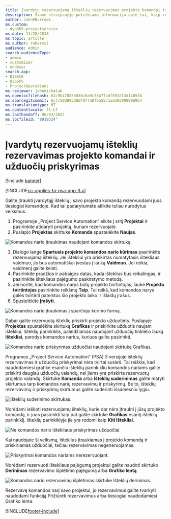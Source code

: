```yaml
---
title: Įvardytų rezervuojamų išteklių rezervavimas projekto komandai ir užduočių priskyrimas
description: Šiame straipsnyje pateikiama informacija apie tai, kaip rezervuoti įvardytus išteklius projektų komandoms ir priskirti juos užduotims.
author: JohnPBurrows
ms.custom:
- dyn365-projectservice
ms.date: 11/28/2018
ms.topic: article
ms.author: ruhercul
audience: Admin
search.audienceType:
- admin
- customizer
- enduser
search.app:
- D365CE
- D365PS
- ProjectOperations
ms.reviewer: johnmichalak
ms.openlocfilehash: 61c9b47088e836c0a9c78477adf891df3d14853b
ms.sourcegitcommit: 6cfc50d89528df977a8f6a55c1ad39d99800d9b4
ms.translationtype: MT
ms.contentlocale: lt-LT
ms.lasthandoff: 06/03/2022
ms.locfileid: "8919334"
---
```

# <a name="book-named-bookable-resources-to-a-project-team-and-assign-tasks"></a>Įvardytų rezervuojamų išteklių rezervavimas projekto komandai ir užduočių priskyrimas 

[!include [banner](../includes/psa-now-project-operations.md)]

[!INCLUDE[cc-applies-to-psa-app-3.x](../includes/cc-applies-to-psa-app-3x.md)]

Galite įtraukti įvardytąjį išteklių į savo projekto komandą rezervuodami juos tiesiogiai komandoje. Kad tai padarytumėte atlikite toliau nurodytus veiksmus.

1. Programoje „Project Service Automation“ eikite į sritį **Projektai** ir pasirinkite atidaryti projektą, kuriam rezervuojate.
2. Puslapio **Projektas** skirtuke **Komanda** spustelėkite **Naujas**. 

![Komandos nario įtraukimas naudojant komandos skirtuką.](media/RM-how-to-1.png)

3. Dialogo lange **Spartusis projekto komandos nario kūrimas** pasirinkite rezervuojamą išteklių. Jei ištekliui yra priskirtas numatytasis ištekliaus vaidmuo, jis bus automatiškai įvestas į lauką **Vaidmuo**. Jei reikia, vaidmenį galite keisti. 
4. Pasirinkite pradžios ir pabaigos datas, kada išteklius bus reikalingas, ir pasirinkite ištekliaus pajėgumo paskirstymo metodą. 
5. Jei norite, kad komandos narys būtų projekto tvirtintojas, lauke **Projekto tvirtintojas** pasirinkite reikšmę **Taip**. Tai reikš, kad komandos narys galės tvirtinti pateiktus šio projekto laiko ir išlaidų įrašus. 
6. Spustelėkite **Įrašyti**.

![Komandos nario įtraukimas į sparčiojo kūrimo formą.](media/RM-how-to-2.png)


Dabar galite rezervuotą išteklių priskirti projekto užduotims. Puslapyje **Projektas** spustelėkite skirtuką **Grafikas** ir priskirkite užduotis naujam ištekliui. Išteklių parinkiklis, paleidžiamas naudojant užduočių tinklelio lauką **Ištekliai**, parodys komandos narius, kuriuos galite pasirinkti.

![Komandos nario priskyrimas užduočiai naudojant skirtuką Grafikas.](media/RM-how-to-3.png)

Programos „Project Service Automation“ (PSA) 3 versijoje išteklių rezervavimas ir užduočių priskyrimai nėra tvirtai susieti. Tai reiškia, kad naudodamiesi grafike esančiu išteklių parinkikliu komandos nariams galite priskirti daugiau užduočių valandų, nei jiems yra priskirta rezervuotų projekto valandų.
Skirtuke **Komanda** arba **Išteklių suderinimas** galite matyti skirtumus tarp komandos narių rezervavimų ir priskyrimų. Be to, išteklių rezervavimų ir priskyrimų skirtumus galite suderinti išsamesniu lygiu.

![Išteklių suderinimo skirtukas.](media/RM-how-to-4.png)

Norėdami ieškoti rezervuojamų išteklių, kurie dar nėra įtraukti į jūsų projekto komandą, ir juos pasirinkti taip pat galite skirtuke **Grafikas** esantį išteklių parinkiklį. Išteklių parinkiklyje jie yra rodomi kaip **Kiti ištekliai**.

![Ne komandos nario ištekliaus priskyrimas užduočiai.](media/RM-how-to-5.png)

Kai naudojate šį veiksmą, išteklius įtraukiamas į projekto komandą ir priskiriamas užduočiai, tačiau rezervavimas negeneruojamas.

![Priskyrimai komandos nariams nerezervuojant.](media/RM-how-to-6.png)

Norėdami rezervuoti ištekliaus pajėgumą projektui galite naudoti skirtuko **Derinimas** rezervavimo išplėtimo pajėgumą arba **Grafiko lentą**.

![Komandos nario rezervavimų išplėtimas skirtuke Išteklių derinimas.](media/RM-how-to-7.png)

Rezervavę komandos narį savo projektui, jo rezervavimus galite tvarkyti naudodami funkciją Prižiūrėti rezervavimus arba tiesiogiai naudodamiesi Grafiko lenta.


[!INCLUDE[footer-include](../includes/footer-banner.md)]
